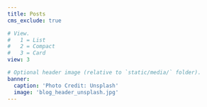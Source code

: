 ```yaml
---
title: Posts
cms_exclude: true

# View.
#   1 = List
#   2 = Compact
#   3 = Card
view: 3

# Optional header image (relative to `static/media/` folder).
banner:
  caption: 'Photo Credit: Unsplash'
  image: 'blog_header_unsplash.jpg'
---
```

